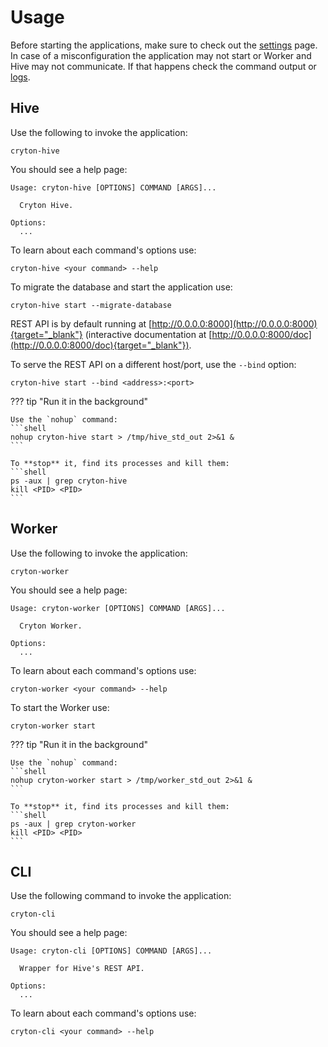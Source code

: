 # Usage

Before starting the applications, make sure to check out the [settings](../settings.md) page.  
In case of a misconfiguration the application may not start or Worker and Hive may not communicate. If that happens check the command output or [logs](../logging.md).

## Hive
Use the following to invoke the application:
```shell
cryton-hive
```

You should see a help page:
```
Usage: cryton-hive [OPTIONS] COMMAND [ARGS]...

  Cryton Hive.

Options:
  ...
```

To learn about each command's options use:
```shell
cryton-hive <your command> --help
```

To migrate the database and start the application use:
```shell
cryton-hive start --migrate-database
```

REST API is by default running at [http://0.0.0.0:8000](http://0.0.0.0:8000){target="_blank"} (interactive documentation at [http://0.0.0.0:8000/doc](http://0.0.0.0:8000/doc){target="_blank"}).

To serve the REST API on a different host/port, use the `--bind` option:
```shell
cryton-hive start --bind <address>:<port>
```

??? tip "Run it in the background"

    Use the `nohup` command:
    ```shell
    nohup cryton-hive start > /tmp/hive_std_out 2>&1 &
    ```

    To **stop** it, find its processes and kill them:
    ```shell
    ps -aux | grep cryton-hive
    kill <PID> <PID>
    ```

## Worker
Use the following to invoke the application:
```shell
cryton-worker
```

You should see a help page:
```
Usage: cryton-worker [OPTIONS] COMMAND [ARGS]...

  Cryton Worker.

Options:
  ...
```

To learn about each command's options use:
```shell
cryton-worker <your command> --help
```

To start the Worker use:
```shell
cryton-worker start
```

??? tip "Run it in the background"

    Use the `nohup` command:
    ```shell
    nohup cryton-worker start > /tmp/worker_std_out 2>&1 &
    ```

    To **stop** it, find its processes and kill them:
    ```shell
    ps -aux | grep cryton-worker
    kill <PID> <PID>
    ```

## CLI
Use the following command to invoke the application:
```shell
cryton-cli
```

You should see a help page:
```
Usage: cryton-cli [OPTIONS] COMMAND [ARGS]...

  Wrapper for Hive's REST API.

Options:
  ...
```

To learn about each command's options use:
```shell
cryton-cli <your command> --help
```
